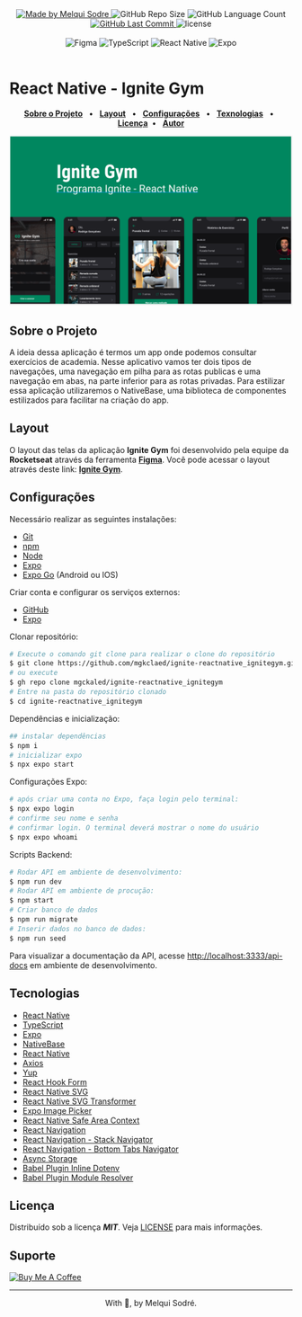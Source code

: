 <!-- markdownlint-disable MD033 -->
<!-- markdownlint-disable MD041 -->

<div align="center">
   <a href="https://github.com/melquisedeque-magalhaes">
      <img alt="Made by Melqui Sodre" src="https://img.shields.io/badge/made%20by-mgckaled-yellow">
   </a>
   <img alt="GitHub Repo Size" src="https://img.shields.io/github/repo-size/mgckaled/ignite-reactnative_ignitegym">
   <img alt="GitHub Language Count" src="https://img.shields.io/github/languages/count/mgckaled/ignite-reactnative_ignitegym">
   <a href="https://github.com/mgckaled/ignite-reactnative_ignitegym/commits/main">
      <img alt="GitHub Last Commit" src="https://img.shields.io/github/last-commit/mgckaled/ignite-reactnative_ignitegym">
   </a>
   <img alt="license" src="https://img.shields.io/github/license/mgckaled/ignite-reactnative_ignitegym">
  
</div>

<br>

<div align="center">
  <a>
     <img alt="Figma" src="https://img.shields.io/badge/Figma-F24E1E?style=for-the-badge&logo=figma&logoColor=white"/>
     <img alt="TypeScript" src="https://img.shields.io/badge/typescript-%23007ACC.svg?style=for-the-badge&logo=typescript&logoColor=white"/>
     <img alt="React Native" src="https://img.shields.io/badge/react_native-%2320232a.svg?style=for-the-badge&logo=react&logoColor=%2361DAFB"/>
     <img alt="Expo" src="https://img.shields.io/badge/expo-1C1E24?style=for-the-badge&logo=expo&logoColor=#D04A37"/>

  <a/>
</div>

<br>

# React Native - Ignite Gym

<div align="center">

[**Sobre o Projeto**](#sobre-o-projeto) &nbsp;&nbsp;**•**&nbsp;&nbsp;
[**Layout**](#layout) &nbsp;&nbsp;**•**&nbsp;&nbsp;
[**Configurações**](#configurações) &nbsp;&nbsp;**•**&nbsp;&nbsp;
[**Texnologias**](#tecnologias) &nbsp;&nbsp;**•**&nbsp;&nbsp;
[**Licença**](#licença)&nbsp;&nbsp;**•**&nbsp;&nbsp;
[**Autor**](#autor)

</div>

<img src=".github/assets/landing.png" alt="Landing page IgniteGym" />
<br>

## Sobre o Projeto

A ideia dessa aplicação é termos um app onde podemos consultar exercícios de academia. Nesse aplicativo vamos ter dois tipos de navegações, uma navegação em pilha para as rotas publicas e uma navegação em abas, na parte inferior para as rotas privadas. Para estilizar essa aplicação utilizaremos o NativeBase, uma biblioteca de componentes estilizados para facilitar na criação do app.

## Layout

O layout das telas da aplicação **Ignite Gym** foi desenvolvido pela equipe da **Rocketseat** através da ferramenta [**Figma**](https://www.figma.com).
Você pode acessar o layout através deste link: [**Ignite Gym**](https://www.figma.com/file/ei00iY5OwDMXzDAYvwKs0V).

## Configurações

Necessário realizar as seguintes instalações:

- [Git](https://git-scm.com/)
- [npm](https://www.npmjs.com/)
- [Node](https://nodejs.org/)
- [Expo](https://docs.expo.dev/)
- [Expo Go](https://expo.dev/client) (Android ou IOS)

Criar conta e configurar os serviços externos:

- [GitHub](https://github.com/)
- [Expo](https://expo.dev/)

Clonar repositório:

```bash
# Execute o comando git clone para realizar o clone do repositório
$ git clone https://github.com/mgkclaed/ignite-reactnative_ignitegym.git
# ou execute
$ gh repo clone mgckaled/ignite-reactnative_ignitegym
# Entre na pasta do repositório clonado
$ cd ignite-reactnative_ignitegym
```

Dependências e inicialização:

```bash
## instalar dependências
$ npm i
# inicializar expo
$ npx expo start
```

Configurações Expo:

```bash
# após criar uma conta no Expo, faça login pelo terminal:
$ npx expo login
# confirme seu nome e senha
# confirmar login. O terminal deverá mostrar o nome do usuário
$ npx expo whoami
```

Scripts Backend:

```bash
# Rodar API em ambiente de desenvolvimento:
$ npm run dev
# Rodar API em ambiente de procução:
$ npm start
# Criar banco de dados
$ npm run migrate
# Inserir dados no banco de dados:
$ npm run seed
```

Para visualizar a documentação da API, acesse [http://localhost:3333/api-docs](http://localhost:3333/api-docs) em ambiente de desenvolvimento.

## Tecnologias

- [React Native](https://reactnative.dev/)
- [TypeScript](https://www.typescriptlang.org/)
- [Expo](https://expo.dev/)
- [NativeBase](https://nativebase.io/)
- [React Native](https://reactnative.dev/)
- [Axios](https://axios-http.com/ptbr/docs/intro)
- [Yup](https://www.npmjs.com/package/yup)
- [React Hook Form](https://react-hook-form.com/)
- [React Native SVG](https://github.com/software-mansion/react-native-svg)
- [React Native SVG Transformer](https://www.npmjs.com/package/react-native-svg-transformer?activeTab)
- [Expo Image Picker](https://docs.expo.dev/versions/latest/sdk/imagepicker/)
- [React Native Safe Area Context](https://github.com/th3rdwave/react-native-safe-area-context)
- [React Navigation](https://reactnavigation.org/)
- [React Navigation - Stack Navigator](https://reactnavigation.org/docs/native-stack-navigator/)
- [React Navigation - Bottom Tabs Navigator](https://reactnavigation.org/docs/bottom-tab-navigator/)
- [Async Storage](https://react-native-async-storage.github.io/async-storage/)
- [Babel Plugin Inline Dotenv](https://www.npmjs.com/package/babel-plugin-inline-dotenv)
- [Babel Plugin Module Resolver](https://www.npmjs.com/package/babel-plugin-module-resolver)

## Licença

Distribuído sob a licença **_MIT_**. Veja [LICENSE](LICENSE) para mais informações.

## Suporte


<a href="https://www.buymeacoffee.com/melqui" target="_blank">
  <img src="https://cdn.buymeacoffee.com/buttons/v2/default-yellow.png" alt="Buy Me A Coffee" height="60px" width="217px" />
</a>

---

<p align="center">With 💜, by Melqui Sodré.</p>
